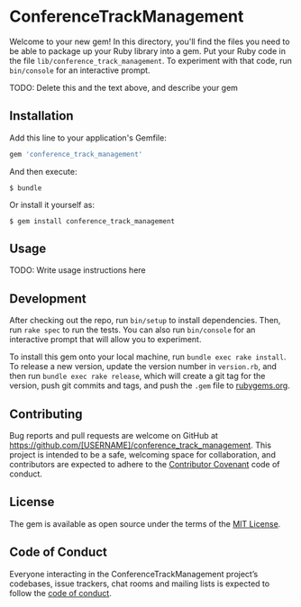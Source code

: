 # ConferenceTrackManagement

Welcome to your new gem! In this directory, you'll find the files you need to be able to package up your Ruby library into a gem. Put your Ruby code in the file `lib/conference_track_management`. To experiment with that code, run `bin/console` for an interactive prompt.

TODO: Delete this and the text above, and describe your gem

## Installation

Add this line to your application's Gemfile:

```ruby
gem 'conference_track_management'
```

And then execute:

    $ bundle

Or install it yourself as:

    $ gem install conference_track_management

## Usage

TODO: Write usage instructions here

## Development

After checking out the repo, run `bin/setup` to install dependencies. Then, run `rake spec` to run the tests. You can also run `bin/console` for an interactive prompt that will allow you to experiment.

To install this gem onto your local machine, run `bundle exec rake install`. To release a new version, update the version number in `version.rb`, and then run `bundle exec rake release`, which will create a git tag for the version, push git commits and tags, and push the `.gem` file to [rubygems.org](https://rubygems.org).

## Contributing

Bug reports and pull requests are welcome on GitHub at https://github.com/[USERNAME]/conference_track_management. This project is intended to be a safe, welcoming space for collaboration, and contributors are expected to adhere to the [Contributor Covenant](http://contributor-covenant.org) code of conduct.

## License

The gem is available as open source under the terms of the [MIT License](https://opensource.org/licenses/MIT).

## Code of Conduct

Everyone interacting in the ConferenceTrackManagement project’s codebases, issue trackers, chat rooms and mailing lists is expected to follow the [code of conduct](https://github.com/[USERNAME]/conference_track_management/blob/master/CODE_OF_CONDUCT.md).
